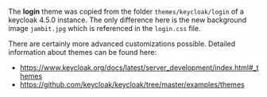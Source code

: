 The **login** theme was copied from the folder `themes/keycloak/login` of a keycloak 4.5.0 instance. The only difference here is the new background image `jambit.jpg` which is referenced in the `login.css` file.

There are certainly more advanced customizations possible. Detailed information about themes can be found here: 
- https://www.keycloak.org/docs/latest/server_development/index.html#_themes  
- https://github.com/keycloak/keycloak/tree/master/examples/themes 

 